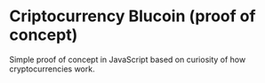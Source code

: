 # Criptocurrency Blucoin (proof of concept)
Simple proof of concept in JavaScript based on curiosity of how cryptocurrencies work.
